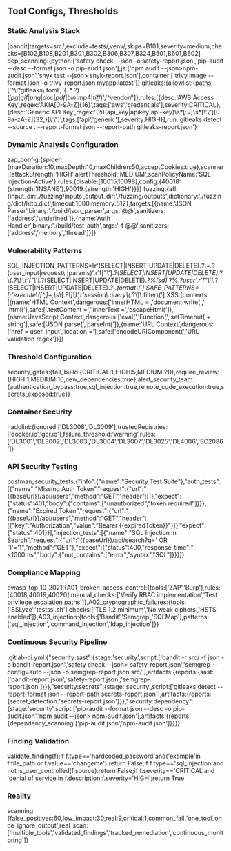 ## Tool Configs, Thresholds
### Static Analysis Stack
[bandit]targets=src/;exclude=tests/,venv/;skips=B101;severity=medium;checks=[B102,B108,B201,B301,B302,B306,B307,B324,B501,B601,B602]
dep_scanning:{python:['safety check --json -o safety-report.json','pip-audit --desc --format json -o pip-audit.json'],js:['npm audit --json>npm-audit.json','snyk test --json> snyk-report.json'],container:['trivy image --format json -o trivy-report.json myapp:latest']}
gitleaks:{allowlist:{paths:['^\\.?gitleaks\\.toml$','(.*?)(jpg|gif|png|doc|pdf|bin|mp4|tiff)$','^vendor/']},rules:[{desc:'AWS Access Key',regex:'AKIA[0-9A-Z]{16}',tags:['aws','credentials'],severity:CRITICAL},{desc:'Generic API Key',regex:'(?i)(api_key|apikey|api-key)\\s*[:=]\\s*[\\'\\\"][0-9a-zA-Z]{32,}[\\'\\\"]',tags:['api','generic'],severity:HIGH}],run:'gitleaks detect --source . --report-format json --report-path gitleaks-report.json'}
### Dynamic Analysis Configuration
zap_config:{spider:{maxDuration:10,maxDepth:10,maxChildren:50,acceptCookies:true},scanner:{attackStrength:'HIGH',alertThreshold:'MEDIUM',scanPolicyName:'SQL-Injection-Active'},rules:{disable:[10015,10098],config:{40018:{strength:'INSANE'},90019:{strength:'HIGH'}}}}
fuzzing:{afl:{input_dir:'./fuzzing/inputs',output_dir:'./fuzzing/outputs',dictionary:'./fuzzing/dict/http.dict',timeout:1000,memory:512},targets:[{name:'JSON Parser',binary:'./build/json_parser',args:'@@',sanitizers:['address','undefined']},{name:'Auth Handler',binary:'./build/test_auth',args:'-f @@',sanitizers:['address','memory','thread']}]}
### Vulnerability Patterns
SQL_INJECTION_PATTERNS=[r'(SELECT|INSERT|UPDATE|DELETE).*?\\+.*?(user_input|request\\.|params)',r'f["\\\'].*?(SELECT|INSERT|UPDATE|DELETE).*?\\{.*?\\}',r'["\\\'].*?(SELECT|INSERT|UPDATE|DELETE).*?%[sd].*?%.*?user',r'["\\\'].*?(SELECT|INSERT|UPDATE|DELETE).*?\\.format\\(']
SAFE_PATTERNS=[r'execute\\([^,]+,\\s*\\[.*?\\]\\)',r'session\\.query\\(.*?\\)\\.filter\\(']
XSS:{contexts:[{name:'HTML Context',dangerous:['innerHTML =','document.write(',' .html('],safe:['.textContent =','.innerText =','escapeHtml(']},{name:'JavaScript Context',dangerous:['eval(','Function(','setTimeout( + string'],safe:['JSON.parse(','parseInt(']},{name:'URL Context',dangerous:['href = user_input','location ='],safe:['encodeURIComponent(','URL validation regex']}]}
### Threshold Configuration
security_gates:{fail_build:{CRITICAL:1,HIGH:5,MEDIUM:20},require_review:{HIGH:1,MEDIUM:10,new_dependencies:true},alert_security_team:{authentication_bypass:true,sql_injection:true,remote_code_execution:true,secrets_exposed:true}}
### Container Security
hadolint:{ignored:['DL3008','DL3009'],trustedRegistries:['docker.io','gcr.io'],failure_threshold:'warning',rules:['DL3001','DL3002','DL3003','DL3004','DL3007','DL3025','DL4006','SC2086']}
### API Security Testing
postman_security_tests:{"info":{"name":"Security Test Suite"},"auth_tests":[{"name":"Missing Auth Token","request":{"url":"{{baseUrl}}/api/users","method":"GET","header":[]},"expect":{"status":401,"body":{"contains":["unauthorized","token required"]}}},{"name":"Expired Token","request":{"url":"{{baseUrl}}/api/users","method":"GET","header":[{"key":"Authorization","value":"Bearer {{expiredToken}}"}]},"expect":{"status":401}}],"injection_tests":[{"name":"SQL Injection in Search","request":{"url":"{{baseUrl}}/api/search?q=' OR '1'='1","method":"GET"},"expect":{"status":400,"response_time":"<1000ms","body":{"not_contains":["error","syntax","SQL"]}}}]}
### Compliance Mapping
owasp_top_10_2021:{A01_broken_access_control:{tools:['ZAP','Burp'],rules:[40018,40019,40020],manual_checks:['Verify RBAC implementation','Test privilege escalation paths']},A02_cryptographic_failures:{tools:['SSLyze','testssl.sh'],checks:['TLS 1.2 minimum','No weak ciphers','HSTS enabled']},A03_injection:{tools:['Bandit','Semgrep','SQLMap'],patterns:['sql_injection','command_injection','ldap_injection']}}
### Continuous Security Pipeline
.gitlab-ci.yml:{"security:sast":{stage:'security',script:['bandit -r src/ -f json -o bandit-report.json','safety check --json> safety-report.json','semgrep --config=auto --json -o semgrep-report.json src/'],artifacts:{reports:{sast:['bandit-report.json','safety-report.json','semgrep-report.json']}}},"security:secrets":{stage:'security',script:['gitleaks detect --report-format json --report-path secrets-report.json'],artifacts:{reports:{secret_detection:'secrets-report.json'}}},"security:dependency":{stage:'security',script:['pip-audit --format json --desc -o pip-audit.json','npm audit --json> npm-audit.json'],artifacts:{reports:{dependency_scanning:['pip-audit.json','npm-audit.json']}}}}
### Finding Validation
validate_finding(f):if f.type=='hardcoded_password'and('example'in f.file_path or f.value=='changeme'):return False;if f.type=='sql_injection'and not is_user_controlled(f.source):return False;if f.severity=='CRITICAL'and 'denial of service'in f.description:f.severity='HIGH';return True
### Reality
scanning:{false_positives:60,low_impact:30,real:9,critical:1,common_fail:'one_tool_once_ignore_output',real_scan:['multiple_tools','validated_findings','tracked_remediation','continuous_monitoring']}